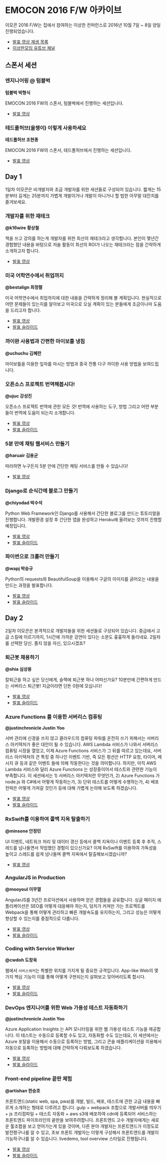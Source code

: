 # EMOCON 2016 F/W 아카이브

이모콘 2016 F/W는 집에서 참여하는 이상한 컨퍼런스로 2016년 10월 7일 ~ 8일 양일 진행되었습니다.

- [발표 영상 재생 목록](https://www.youtube.com/playlist?list=PLJ0BuvoGAkXuJnFRTnvUnUEtEjzQ01ZHC)
- [이상한모임 유튜브 채널](https://www.youtube.com/channel/UCtznARkZ73hblB3HcWjEmPQ)

## 스폰서 세션

### 엔지니어링 @ 텀블벅

**텀블벅 박형식**

EMOCON 2016 FW의 스폰서, 텀블벅에서 진행하는 세션입니다.

- [발표 영상](https://www.youtube.com/watch?v=eDeynEcCwUU&list=PLJ0BuvoGAkXuJnFRTnvUnUEtEjzQ01ZHC&index=13)

### 테드폴허브(올챙이) 이렇게 사용하세요

**테드폴허브 조현종**

EMOCON 2016 FW의 스폰서, 테드폴허브에서 진행하는 세션입니다.

- [발표 영상](https://www.youtube.com/watch?v=vqOCzjelJHw&index=12&list=PLJ0BuvoGAkXuJnFRTnvUnUEtEjzQ01ZHC)

## Day 1

1일차 이모콘은 비개발자와 초급 개발자를 위한 세션들로 구성되어 있습니다. 짧게는 15분부터 길게는 25분까지 가볍게 개발이거나 개발이 아니거나 할 법한 아무말 대잔치를 즐겨보세요.

### 개발자를 위한 재테크

**@k16wire 황상철**

책을 쓰고 강의를 하는게 개발자를 위한 최선의 재테크라고 생각합니다. 본인이 몇년간 경험했던 내용을 바탕으로 저술 활동이 최선의 ROI가 나오는 재테크라는 점을 간략하게 소개하고자 합니다.

- [발표 영상](https://www.youtube.com/watch?v=OGhbwmLcxtc&list=PLJ0BuvoGAkXuJnFRTnvUnUEtEjzQ01ZHC&index=15)

### 미국 어학연수에서 취업까지

**@bestalign 최정렬**

미국 어학연수에서 취업까지에 대한 내용을 간략하게 정리해 볼 계획입니다. 현실적으로 어떤 문제들이 있는지를 알아보고 미국으로 오실 계획이 있는 분들에게 조금이나마 도움을 드리고자 합니다.

- [발표 영상](https://www.youtube.com/watch?v=HArOXgttA04&index=2&list=PLJ0BuvoGAkXuJnFRTnvUnUEtEjzQ01ZHC&spfreload=5)
- [발표 슬라이드](http://emocon.weirdx.io/2016fw/slides/bestalign_study-and-work-in-us.pdf)

### 까이완 사용법과 간편한 마이보틀 냉침

**@uchuchu 김혜란**

마이보틀을 이용한 잎차를 마시는 방법과 중국 전통 다구 까이완 사용 방법을 보여드립니다.

### 오픈소스 프로젝트 번역해봅시다!

**@ujuc 강성진**

오픈소스 프로젝트 번역에 관한 모든 것! 번역에 사용하는 도구, 방법 그리고 어떤 부분들이 번역에 도움이 되는지 소개합니다.

- [발표 영상](https://www.youtube.com/watch?v=1WYytlDZWf8&index=14&list=PLJ0BuvoGAkXuJnFRTnvUnUEtEjzQ01ZHC)
- [발표 슬라이드](http://emocon.weirdx.io/2016fw/slides/ujuc_translate-a-doc.pdf)

### 5분 만에 채팅 웹서비스 만들기

**@haruair 김용균**

따라하면 누구든지 5분 만에 간단한 채팅 서비스를 만들 수 있습니다!

- [발표 영상](https://www.youtube.com/watch?v=q9Qnxk8Hr64&list=PLJ0BuvoGAkXuJnFRTnvUnUEtEjzQ01ZHC&index=11)

### Django로 순식간에 블로그 만들기

**@chiyodad 박수석**

Python Web Framework인 Django를 사용해서 간단한 블로그를 만드는 튜토리얼을 진행합니다. 개발환경 설정 후 간단한 앱을 완성하고 Heroku에 올려보는 것까지 진행할 예정입니다.

- [발표 영상](https://www.youtube.com/watch?v=m5pB4IJoNWI&list=PLJ0BuvoGAkXuJnFRTnvUnUEtEjzQ01ZHC&index=10)
- [발표 슬라이드](http://emocon.weirdx.io/2016fw/slides/chiyodad_django-x-heroku.pdf)

### 파이썬으로 크롤러 만들기

**@wapj 박승규**

Python의 requests와 BeautifulSoup을 이용해서 구글의 이미지를 긁어오는 내용을 만드는 과정을 발표합니다.

- [발표 영상](https://www.youtube.com/watch?v=QAj1vbUdztQ&index=9&list=PLJ0BuvoGAkXuJnFRTnvUnUEtEjzQ01ZHC)
- [발표 슬라이드](http://emocon.weirdx.io/2016fw/slides/wapj_how-to-make-a-scrapper-with-python.pdf)

## Day 2

2일차 이모콘은 본격적으로 개발자들을 위한 세션들로 구성되어 있습니다. 중급에서 고급 스킬에 이르기까지, 1시간에 가까운 강연이 있다는 소문도 흉흉하게 들리네요. 2일차를 선택한 당신. 졸지 않을 자신, 있으시겠죠?

### 퇴근봇 채용하기

**@shia 심상용**

칼퇴근을 하고 싶은 당신에게, 슬랙에 퇴근봇 하나 어떠신가요? 10분만에 간편하게 만드는 서버리스 퇴근봇! 지금이라면 단돈 0원에 모십니다!

- [발표 영상](https://www.youtube.com/watch?v=JYmebf9orDQ&list=PLJ0BuvoGAkXuJnFRTnvUnUEtEjzQ01ZHC&index=8)
- [발표 슬라이드](http://emocon.weirdx.io/2016fw/slides/shia_hiring-the-time-punch-bot.pdf)

### Azure Functions 를 이용한 서버리스 컴퓨팅

**@justinchronicle Justin Yoo**

서버 관리에 신경을 쓰지 않고 클라우드의 컴퓨팅 파워를 온전히 쓰기 위해서는 서버리스 아키텍처가 좋은 대안이 될 수 있습니다. AWS Lambda 서비스가 나와서 서버리스 컴퓨팅 시장을 열었고, 이제 Azure Functions 서비스가 그 뒤를 따르고 있는데요, 서버리스 아키텍처의 큰 특징 중 하나인 이벤트 기반, 즉 모든 펑션은 HTTP 요청, 타이머, 메시지 큐 등과 같은 이벤트 들에 의해 작동한다는 것을 의미합니다. 하지만, 아직 AWS Lambda 서비스와 달리 Azure Functions 는 성장중이어서 테스트와 관련한 기능이 부족합니다. 이 세션에서는 1) 서버리스 아키텍처란 무엇인가, 2) Azure Functions 가 node.js 와 C#에서 어떻게 작동하는가, 3) 단위 테스트를 어떻게 수행하는가, 4) 배포 전략은 어떻게 가져갈 것인가 등에 대해 가볍게 논의해 보도록 하겠습니다.

- [발표 영상](https://www.youtube.com/watch?v=LEfU5w4COds&index=7&list=PLJ0BuvoGAkXuJnFRTnvUnUEtEjzQ01ZHC)
- [발표 슬라이드](http://emocon.weirdx.io/2016fw/slides/justinchronicle_serverless-computing-with-azure-functions.pptx)


### RxSwift를 이용하여 콜백 지옥 탈출하기

**@minsone 안정민**

UI 이벤트, 네트워크 처리 및 데이터 갱신 등에서 콜백 지옥이나 이벤트 등록 후 추적, 스레드를 넘나들면서 작업했던 경험이 있으신가요? 이제 RxSwift를 이용하여 가독성을 높이고 스레드를 쉽게 넘나들며 콜백 지옥에서 탈출해보시겠습니까?

- [발표 영상](https://www.youtube.com/watch?v=jCT-eUaD-d4&list=PLJ0BuvoGAkXuJnFRTnvUnUEtEjzQ01ZHC&index=6)

### AngularJS in Production

**@mooyoul 이무열**

AngularJS를 3년간 프로덕션에서 사용하며 얻은 경험들을 공유합니다. 싱글 페이지 애플리케이션은 SEO를 어떻게 대응해야 하는지, 덩치가 커져만 가는 프로젝트를 Webpack을 통해 어떻게 관리하고 빠른 개발속도를 유지하는지, 그리고 성능은 어떻게 향상할 수 있는지를 중점적으로 다룹니다.

- [발표 영상](https://www.youtube.com/watch?v=prZqIgVgijA&list=PLJ0BuvoGAkXuJnFRTnvUnUEtEjzQ01ZHC&index=5)
- [발표 슬라이드](http://emocon.weirdx.io/2016fw/slides/mooyoul_angularjs-in-production.pdf)

### Coding with Service Worker

**@cwdoh 도창욱**

웹에서 `서비스워커`는 특별한 위치를 가지게 될 중요한 규격입니다. App-like Web의 몇가지 핵심 기능이 이를 통해 어떻게 구현되는지 살펴보고 잊어버리도록 합시다.

- [발표 영상](https://www.youtube.com/watch?v=psQWcltlmqY&list=PLJ0BuvoGAkXuJnFRTnvUnUEtEjzQ01ZHC&index=4)
- [발표 슬라이드](http://emocon.weirdx.io/2016fw/slides/cwdoh_coding-with-serviceworker.pdf)

### DevOps 엔지니어를 위한 Web 가용성 테스트 자동화하기

**@justinchronicle Justin Yoo**

Azure Application Insights 는 API 모니터링을 위한 웹 가용성 테스트 기능을 제공합니다. 이 테스트는 수동으로 등록할 수도 있고, 자동화할 수도 있는데요, 이 세션에서는 Azure 포탈을 이용해서 수동으로 등록하는 방법, 그리고 콘솔 애플리케이션을 이용해서 자동으로 등록하는 방법에 대해 간략하게 다뤄보도록 하겠습니다.

- [발표 영상](https://www.youtube.com/watch?v=F7ZUlFRZ65E&list=PLJ0BuvoGAkXuJnFRTnvUnUEtEjzQ01ZHC&index=1)
- [발표 슬라이드](http://emocon.weirdx.io/2016fw/slides/justinchronicle_web-availabilty-testing-for-devops.pptx)


### Front-end pipeline 끝판 체험

**@artishan 한승호**

프론트앤드(static web, spa, pwa)를 개발, 빌드, 배포, 테스트에 관한 고급 내용을 빠르게 소개하는 형태로 다루려고 합니다. gulp + webpack 조합으로 개발서버를 띄우기 + js 프리컴파일 + 테스트 자동화 + aws s3에 배포하여 cdn에 등록되어 서비스하는 프론트엔드 파이프라인의 끝판을 보여주려합니다. 프론트앤드 고수 개발자에게는 새로운 툴조합을 보고 얻어가는게 있을 것이며, 다른 분야 개발자는 프론트앤드가 이정도로 발전했구나를 알 수 있고, 초보 프론트 개발자는 이렇게 구성해서 프론트앤드를 개발이 가능하구나를 알 수 있습니다. livedemo, tool overview 스타일로 진행됩니다.

- [발표 영상](https://www.youtube.com/watch?v=o9uZ7LCgFBs&list=PLJ0BuvoGAkXuJnFRTnvUnUEtEjzQ01ZHC&index=3)
- [발표 슬라이드](http://emocon.weirdx.io/2016fw/slides/artishan_frontend-pipeline.pdf)
